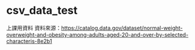 # csv_data_test
上課用資料
資料來源：https://catalog.data.gov/dataset/normal-weight-overweight-and-obesity-among-adults-aged-20-and-over-by-selected-characteris-8e2b1
